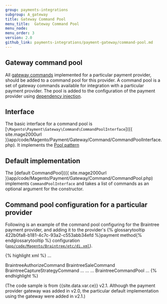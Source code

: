 ```yaml
---
group: payments-integrations
subgroup: A_gateway
title: Gateway Command Pool
menu_title:  Gateway Command Pool
menu_node: 
menu_order: 3
version: 2.0
github_link: payments-integrations/payment-gateway/command-pool.md
---
```


## Gateway command pool

All [gateway commands]({{page.baseurl}}/payments-integrations/payment-gateway/gateway-command.html) implemented for a particular payment provider, should be added to a command pool for this provider. A command pool is a set of gateway commands available for integration with a particular payment provider. The pool is added to the configuration of the payment provider using [dependency injection]({{page.baseurl}}/extension-dev-guide/depend-inj.html).

## Interface
The basic interface for a command pool is [`\Magento\Payment\Gateway\Command\CommandPoolInterface`]({{ site.mage2000url }}app/code/Magento/Payment/Gateway/Command/CommandPoolInterface.php). It implements the [Pool pattern](http://designpatternsphp.readthedocs.io/en/latest/Creational/Pool/README.html)

## Default implementation
The [default CommandPool]({{ site.mage2000url }}app/code/Magento/Payment/Gateway/Command/CommandPool.php)
implements `CommandPoolInterface` and takes a list of commands as an optional argument for the constructor.

## Command pool configuration for a particular provider
Following is an example of the command pool configuring for the Braintree payment provider, and adding it to the provider's {% glossarytooltip 422b0fa8-b181-4c7c-93a2-c553abb34efd %}payment method{% endglossarytooltip %} configuration ([`app/code/Magento/Braintree/etc/di.xml`]({{site.mage2100url}}app/code/Magento/Braintree/etc/di.xml)).

{% highlight xml %}
...
<!-- BrainreeCommandPool - a command pool for the Braintree payments provider -->
<virtualType name="BraintreeCommandPool" type="Magento\Payment\Gateway\Command\CommandPool">
    <arguments>
        <argument name="commands" xsi:type="array">
            <item name="authorize" xsi:type="string">BraintreeAuthorizeCommand</item>
            <item name="sale" xsi:type="string">BraintreeSaleCommand</item>
            <item name="capture" xsi:type="string">BraintreeCaptureStrategyCommand</item>
			...
        </argument>
    </arguments>
</virtualType>
...
<!-- Adding BrainreeCommandPool to the Braintree payment method configuration:-->
<virtualType name="BraintreeFacade" type="Magento\Payment\Model\Method\Adapter">
    <arguments>
        ...
        <argument name="commandPool" xsi:type="object">BraintreeCommandPool</argument>
    </arguments>
</virtualType>
...
{% endhighlight %}

(The code sample is from {{site.data.var.ce}} v2.1. Although the payment provider gateway was added in v2.0, the particular default implementation using the gateway were added in v2.1.)
